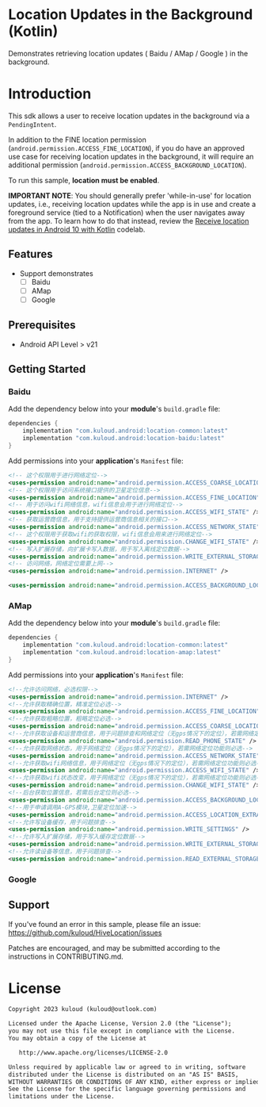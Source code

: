 Location Updates in the Background (Kotlin)
===========================================
Demonstrates retrieving location updates ( Baidu / AMap / Google ) in the background.

Introduction
============
This sdk allows a user to receive location updates in the background via a `PendingIntent`.

In addition to the FINE location permission (`android.permission.ACCESS_FINE_LOCATION`), if you do
have an approved use case for receiving location updates in the background, it will require an
additional permission (`android.permission.ACCESS_BACKGROUND_LOCATION`).

To run this sample, **location must be enabled**.

**IMPORTANT NOTE**: You should generally prefer 'while-in-use' for location updates, i.e., receiving
location updates while the app is in use and create a foreground service (tied to a Notification)
when the user navigates away from the app. To learn how to do that instead, review the
[Receive location updates in Android 10 with Kotlin](https://codelabs.developers.google.com/codelabs/while-in-use-location/index.html?index=..%2F..index#0)
codelab.

Features
--------------
- Support demonstrates
  - [ ] Baidu
  - [ ] AMap
  - [ ] Google

Prerequisites
--------------

- Android API Level > v21


Getting Started
---------------

### Baidu

Add the dependency below into your **module**'s `build.gradle` file:

```gradle
dependencies {
    implementation "com.kuloud.android:location-common:latest"
    implementation "com.kuloud.android:location-baidu:latest"
}
```

Add permissions into your **application**'s `Manifest` file:

```xml
<!-- 这个权限用于进行网络定位-->
<uses-permission android:name="android.permission.ACCESS_COARSE_LOCATION" />
<!-- 这个权限用于访问系统接口提供的卫星定位信息-->
<uses-permission android:name="android.permission.ACCESS_FINE_LOCATION" />
<!-- 用于访问wifi网络信息，wifi信息会用于进行网络定位-->
<uses-permission android:name="android.permission.ACCESS_WIFI_STATE" />
<!-- 获取运营商信息，用于支持提供运营商信息相关的接口-->
<uses-permission android:name="android.permission.ACCESS_NETWORK_STATE" />
<!-- 这个权限用于获取wifi的获取权限，wifi信息会用来进行网络定位-->
<uses-permission android:name="android.permission.CHANGE_WIFI_STATE" />
<!-- 写入扩展存储，向扩展卡写入数据，用于写入离线定位数据-->
<uses-permission android:name="android.permission.WRITE_EXTERNAL_STORAGE" />
<!-- 访问网络，网络定位需要上网-->
<uses-permission android:name="android.permission.INTERNET" />

<uses-permission android:name="android.permission.ACCESS_BACKGROUND_LOCATION" />
```

### AMap

Add the dependency below into your **module**'s `build.gradle` file:

```gradle
dependencies {
    implementation "com.kuloud.android:location-common:latest"
    implementation "com.kuloud.android:location-amap:latest"
}
```

Add permissions into your **application**'s `Manifest` file:

```xml
<!--允许访问网络，必选权限-->
<uses-permission android:name="android.permission.INTERNET" />
<!--允许获取精确位置，精准定位必选-->
<uses-permission android:name="android.permission.ACCESS_FINE_LOCATION" />
<!--允许获取粗略位置，粗略定位必选-->
<uses-permission android:name="android.permission.ACCESS_COARSE_LOCATION" />
<!--允许获取设备和运营商信息，用于问题排查和网络定位（无gps情况下的定位），若需网络定位功能则必选-->
<uses-permission android:name="android.permission.READ_PHONE_STATE" />
<!--允许获取网络状态，用于网络定位（无gps情况下的定位），若需网络定位功能则必选-->
<uses-permission android:name="android.permission.ACCESS_NETWORK_STATE" />
<!--允许获取wifi网络信息，用于网络定位（无gps情况下的定位），若需网络定位功能则必选-->
<uses-permission android:name="android.permission.ACCESS_WIFI_STATE" />
<!--允许获取wifi状态改变，用于网络定位（无gps情况下的定位），若需网络定位功能则必选-->
<uses-permission android:name="android.permission.CHANGE_WIFI_STATE" />
<!--后台获取位置信息，若需后台定位则必选-->
<uses-permission android:name="android.permission.ACCESS_BACKGROUND_LOCATION" />
<!--用于申请调用A-GPS模块,卫星定位加速-->
<uses-permission android:name="android.permission.ACCESS_LOCATION_EXTRA_COMMANDS" />
<!--允许写设备缓存，用于问题排查-->
<uses-permission android:name="android.permission.WRITE_SETTINGS" />
<!--允许写入扩展存储，用于写入缓存定位数据-->
<uses-permission android:name="android.permission.WRITE_EXTERNAL_STORAGE" />
<!--允许读设备等信息，用于问题排查-->
<uses-permission android:name="android.permission.READ_EXTERNAL_STORAGE" /> 
```

### Google


Support
-------

If you've found an error in this sample, please file an issue:
https://github.com/kuloud/HiveLocation/issues

Patches are encouraged, and may be submitted according to the instructions in CONTRIBUTING.md.

# License
```xml
Copyright 2023 kuloud (kuloud@outlook.com)

Licensed under the Apache License, Version 2.0 (the "License");
you may not use this file except in compliance with the License.
You may obtain a copy of the License at

   http://www.apache.org/licenses/LICENSE-2.0

Unless required by applicable law or agreed to in writing, software
distributed under the License is distributed on an "AS IS" BASIS,
WITHOUT WARRANTIES OR CONDITIONS OF ANY KIND, either express or implied.
See the License for the specific language governing permissions and
limitations under the License.